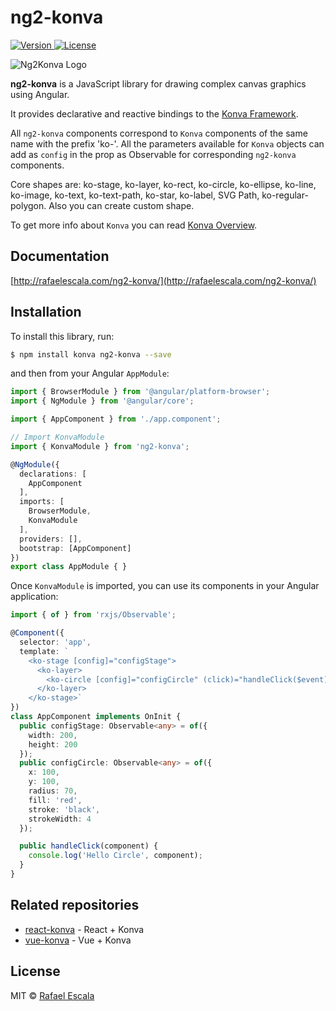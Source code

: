 # ng2-konva
<span class="badge-npmdownloads">
  <a href="https://www.npmjs.com/package/ng2-konva">
    <img src="https://img.shields.io/npm/v/ng2-konva.svg" alt="Version">
  </a>
  <a href="https://www.npmjs.com/package/ng2-konva">
    <img src="https://img.shields.io/npm/l/ng2-konva.svg" alt="License">
  </a>
  </span>

![Ng2Konva Logo](https://raw.githubusercontent.com/rafaesc/ng2-konva/master/n2-konva.png)

**ng2-konva** is a JavaScript library for drawing complex canvas graphics using Angular.

It provides declarative and reactive bindings to the [Konva Framework](http://konvajs.github.io/).

All `ng2-konva` components correspond to `Konva` components of the same name with the prefix 'ko-'. All the parameters available for `Konva` objects can add as `config` in the prop as Observable for corresponding `ng2-konva` components.

Core shapes are: ko-stage, ko-layer, ko-rect, ko-circle, ko-ellipse, ko-line, ko-image, ko-text, ko-text-path, ko-star, ko-label, SVG Path, ko-regular-polygon.
Also you can create custom shape.

To get more info about `Konva` you can read [Konva Overview](http://konvajs.github.io/docs/overview.html).

## Documentation

[http://rafaelescala.com/ng2-konva/](http://rafaelescala.com/ng2-konva/)

## Installation

To install this library, run:

```bash
$ npm install konva ng2-konva --save
```

and then from your Angular `AppModule`:

```typescript
import { BrowserModule } from '@angular/platform-browser';
import { NgModule } from '@angular/core';

import { AppComponent } from './app.component';

// Import KonvaModule
import { KonvaModule } from 'ng2-konva';

@NgModule({
  declarations: [
    AppComponent
  ],
  imports: [
    BrowserModule,
    KonvaModule
  ],
  providers: [],
  bootstrap: [AppComponent]
})
export class AppModule { }
```

Once `KonvaModule` is imported, you can use its components in your Angular application:

```typescript
import { of } from 'rxjs/Observable';

@Component({
  selector: 'app',
  template: `
    <ko-stage [config]="configStage">
      <ko-layer>
        <ko-circle [config]="configCircle" (click)="handleClick($event)"></ko-circle>
      </ko-layer>
    </ko-stage>`
})
class AppComponent implements OnInit {
  public configStage: Observable<any> = of({
    width: 200,
    height: 200
  });
  public configCircle: Observable<any> = of({
    x: 100,
    y: 100,
    radius: 70,
    fill: 'red',
    stroke: 'black',
    strokeWidth: 4
  });

  public handleClick(component) {
    console.log('Hello Circle', component);
  }
}
```

## Related repositories

* [react-konva](https://github.com/lavrton/react-konva) - React + Konva
* [vue-konva](http://rafaelescala.com/vue-konva-doc/) - Vue + Konva


## License

MIT © [Rafael Escala](mailto:rafaesc92@gmail.com)
